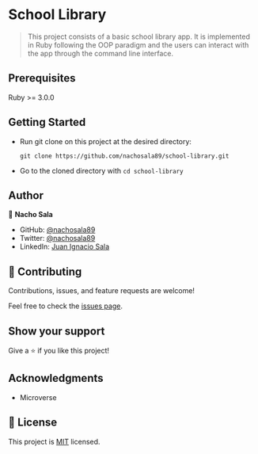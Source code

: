 # School Library

> This project consists of a basic school library app. It is implemented in Ruby following the OOP paradigm and the users can interact with the app through the command line interface.

## Prerequisites

Ruby >= 3.0.0

## Getting Started

- Run git clone on this project at the desired directory:
   ```
   git clone https://github.com/nachosala89/school-library.git
   ```
- Go to the cloned directory with `cd school-library`

## Author

👤 **Nacho Sala**

- GitHub: [@nachosala89](https://github.com/nachosala89)
- Twitter: [@nachosala89](https://twitter.com/nachosala89)
- LinkedIn: [Juan Ignacio Sala](https://www.linkedin.com/in/nacho-sala)

## 🤝 Contributing

Contributions, issues, and feature requests are welcome!

Feel free to check the [issues page](../../issues/).

## Show your support

Give a ⭐️ if you like this project!

## Acknowledgments

- Microverse

## 📝 License

This project is [MIT](./LICENSE.md) licensed.
